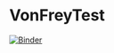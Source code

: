 # VonFreyTest
[![Binder](https://mybinder.org/badge_logo.svg)](https://mybinder.org/v2/gh/chernov-lab/VonFreyTest/HEAD)
 

